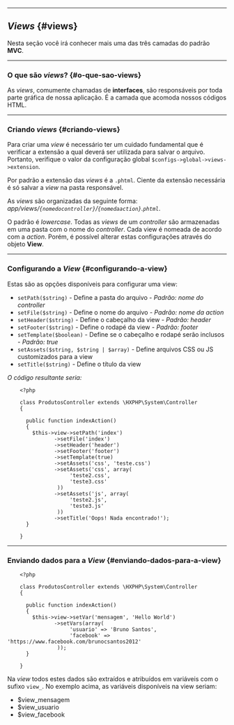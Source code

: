 ----
## *Views* {#views}

Nesta seção você irá conhecer mais uma das três camadas do padrão **MVC**.

----
### O que são *views*? {#o-que-sao-views}

As *views*, comumente chamadas de **interfaces**, são responsáveis por toda parte gráfica de nossa aplicação. É a camada que acomoda nossos códigos HTML.

----
### Criando *views* {#criando-views}

Para criar uma *view* é necessário ter um cuidado fundamental que é verificar a extensão a qual deverá ser utilizada para salvar o arquivo. Portanto, verifique o valor da configuração global `$configs->global->views->extension`.

Por padrão a extensão das *views* é a `.phtml`. Ciente da extensão necessária é só salvar a *view* na pasta responsável.

As *views* são organizadas da seguinte forma: <br>
*app/views/`{nomedocontroller}`/`{nomedaaction}`.`phtml`*.

O padrão é *lowercase*. Todas as *views* de um *controller* são armazenadas em uma pasta com o nome do *controller*. Cada view é nomeada de acordo com a *action*. Porém, é possível alterar estas configurações através do objeto **View**.

----
### Configurando a *View* {#configurando-a-view}

Estas são as opções disponíveis para configurar uma view:

+ `setPath($string)` - Define a pasta do arquivo - *Padrão: nome do controller*
+ `setFile($string)` - Define o nome do arquivo - *Padrão: nome da action*
+ `setHeader($string)` - Define o cabeçalho da view - *Padrão: header*
+ `setFooter($string)` - Define o rodapé da view - *Padrão: footer*
+ `setTemplate($boolean)` - Define se o cabeçalho e rodapé serão inclusos - *Padrão: true*
+ `setAssets($string, $string | $array)` - Define arquivos CSS ou JS customizados para a view
+ `setTitle($string)` - Define o título da view

*O código resultante seria:*
```  {.brush:php}
	<?php

    class ProdutosController extends \HXPHP\System\Controller
    {

      public function indexAction()
      {
       	$this->view->setPath('index')
			   ->setFile('index')
			   ->setHeader('header')
			   ->setFooter('footer')
			   ->setTemplate(true)
			   ->setAssets('css', 'teste.css')
			   ->setAssets('css', array(
			   		'teste2.css',
			   		'teste3.css'
			   	))
			   ->setAssets('js', array(
			   		'teste2.js',
			   		'teste3.js'
			   	))
			   ->setTitle('Oops! Nada encontrado!');
      }

	}
```
----
### Enviando dados para a *View* {#enviando-dados-para-a-view}

```  {.brush:php}
	<?php

    class ProdutosController extends \HXPHP\System\Controller
    {

      public function indexAction()
      {
       	$this->view->setVar('mensagem', 'Hello World')
			   ->setVars(array(
			   		'usuario' => 'Bruno Santos',
			   		'facebook' => 'https://www.facebook.com/brunocsantos2012'
			   	));
      }

	}
```

Na *view* todos estes dados são extraídos e atribuídos em variáveis com o sufixo `view_`. No exemplo acima, as variáveis disponíveis na view seriam:

+ $view_mensagem
+ $view_usuario
+ $view_facebook